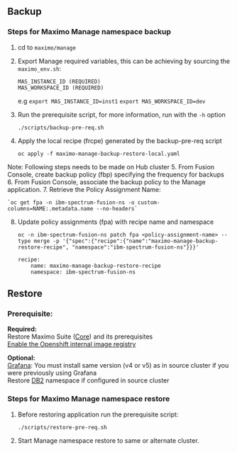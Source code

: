 Backup
----

### Steps for Maximo Manage namespace backup

1. cd to `maximo/manage`
2. Export Manage required variables, this can be achieving by sourcing the `maximo_env.sh`:
    ```
    MAS_INSTANCE_ID (REQUIRED)
    MAS_WORKSPACE_ID (REQUIRED)
    ```

    e.g
    `export MAS_INSTANCE_ID=inst1`
    `export MAS_WORKSPACE_ID=dev`


3. Run the prerequisite script, for more information, run with the `-h` option

    `./scripts/backup-pre-req.sh`

4. Apply the local recipe (frcpe) generated by the backup-pre-req script

    `oc apply -f maximo-manage-backup-restore-local.yaml`

Note: Following steps needs to be made on Hub cluster
5. From Fusion Console, create backup policy (fbp) specifying the frequency for backups
6. From Fusion Console, associate the backup policy to the Manage application. 
7. Retrieve the Policy Assignment Name:

    `oc get fpa -n ibm-spectrum-fusion-ns -o custom-columns=NAME:.metadata.name --no-headers`
8. Update policy assignments (fpa) with recipe name and namespace

    `oc -n ibm-spectrum-fusion-ns patch fpa <policy-assignment-name> --type merge -p '{"spec":{"recipe":{"name":"maximo-manage-backup-restore-recipe", "namespace":"ibm-spectrum-fusion-ns"}}}'`
    ```
    recipe:
        name: maximo-manage-backup-restore-recipe
        namespace: ibm-spectrum-fusion-ns
    ```

Restore
----
### Prerequisite: 
**Required:** <br>
Restore Maximo Suite ([Core](../core/README.md)) and its prerequisites <br>
[Enable the Openshift internal image registry](https://www.ibm.com/docs/en/masv-and-l/continuous-delivery?topic=installing-enabling-openshift-internal-image-registry)

**Optional:** <br>
[Grafana](https://ibm-mas.github.io/ansible-devops/roles/grafana/): You must install same version (v4 or v5) as in source cluster if you were previously using Grafana <br>
Restore [DB2](../db2u/README.md) namespace if configured in source cluster <br>

### Steps for Maximo Manage namespace restore
1. Before restoring application run the prerequisite script:

    `./scripts/restore-pre-req.sh`
2. Start Manage namespace restore to same or alternate cluster.
